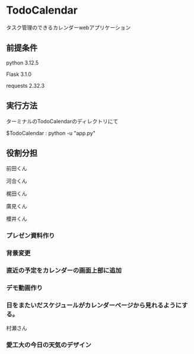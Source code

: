 # TodoCalendar
タスク管理のできるカレンダーwebアプリケーション

## 前提条件

python             3.12.5

Flask              3.1.0

requests           2.32.3

## 実行方法

ターミナルのTodoCalendarのディレクトリにて

$TodoCalendar : python -u "app.py"

## 役割分担

前田くん

河合くん

梶田くん

廣見くん

櫻井くん

### プレゼン資料作り



### 背景変更



### 直近の予定をカレンダーの画面上部に追加



### デモ動画作り  



### 日をまたいだスケジュールがカレンダーページから見れるようにする。

村瀬さん

### 愛工大の今日の天気のデザイン


